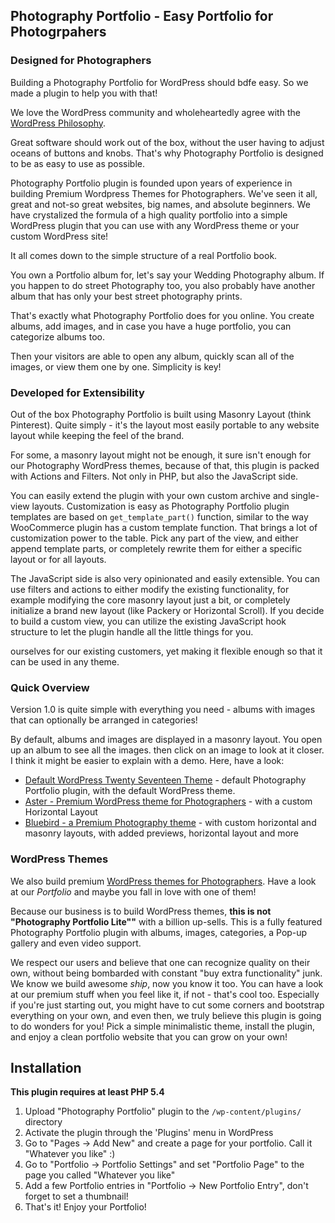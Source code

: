 ## Photography Portfolio - Easy Portfolio for Photogrpahers


### Designed for Photographers

Building a Photography Portfolio for WordPress should bdfe easy. So we made a plugin to help you with that!

We love the WordPress community and wholeheartedly agree with the [WordPress Philosophy](https://wordpress.org/about/philosophy/).

Great software should work out of the box, without the user having to adjust oceans of buttons and knobs.
That's why Photography Portfolio is designed to be as easy to use as possible.

Photography Portfolio plugin is founded upon years of experience in building Premium Wordpress Themes for Photographers. We've seen it all, great and not-so great websites, big names, and absolute beginners. We have crystalized the formula of a high quality portfolio into a simple WordPress plugin that you can use with any WordPress theme or your custom WordPress site!

It all comes down to the simple structure of a real Portfolio book.

You own a Portfolio album for, let's say your Wedding Photography album. If you happen to do street Photography too, you also probably have another album that has only your best street photography prints.

That's exactly what Photography Portfolio does for you online. You create albums, add images, and in case you have a huge portfolio, you can categorize albums too.

Then your visitors are able to open any album, quickly scan all of the images, or view them one by one. Simplicity is key!


### Developed for Extensibility

Out of the box Photography Portfolio is built using Masonry Layout (think Pinterest). Quite simply - it's the layout most easily portable to any website layout while keeping the feel of the brand.

For some, a masonry layout might not be enough, it sure isn't enough for our Photography WordPress themes, because of that, this plugin is packed with Actions and Filters. Not only in PHP, but also the JavaScript side.

You can easily extend the plugin with your own custom archive and single-view layouts. Customization is easy as Photography Portfolio plugin templates are based on `get_template_part()` function, similar to the way WooCommerce plugin has a custom template function. That brings a lot of customization power to the table. Pick any part of the view, and either append template parts, or completely rewrite them for either a specific layout or for all layouts.

The JavaScript side is also very opinionated and easily extensible. You can use filters and actions to either modify the existing functionality, for example modifying the core masonry layout just a bit, or completely initialize a brand new layout (like Packery or Horizontal Scroll). If you decide to build a custom view, you can utilize the existing JavaScript hook structure to let the plugin handle all the little things for you.

ourselves for our existing customers, yet making it flexible enough so that it can be used in any theme.


### Quick Overview
Version 1.0 is quite simple with everything you need - albums with images that can optionally be arranged in categories!

By default, albums and images are displayed in a masonry  layout. You open up an album to see all the images. then click on an image to look at it closer. I think it might be easier to explain with a demo. Here, have a look:

* [Default WordPress Twenty Seventeen Theme](http://default.portfolio.bycolormelon.com/) - default Photography Portfolio plugin, with the default WordPress theme.
* [Aster - Premium WordPress theme for Photographers](http://aster.bycolormelon.com/) - with a custom Horizontal Layout
* [Bluebird - a Premium Photography theme](http://aster.bycolormelon.com/) - with custom horizontal and masonry layouts, with added previews, horizontal layout and more




### WordPress Themes
We also build premium [WordPress themes for Photographers](https://colormelon.com). Have a look at our *Portfolio* and maybe you fall in love with one of them!

Because our business is to build WordPress themes, **this is not "Photography Portfolio Lite""** with a billion up-sells. This is a fully featured Photography Portfolio plugin with albums, images, categories, a Pop-up gallery and even video support.

We respect our users and believe that one can recognize quality on their own, without being bombarded with constant "buy extra functionality" junk. We know we build awesome *ship*, now you know it too. You can have a look at our premium stuff when you feel like it, if not - that's cool too. Especially if you're just starting out, you might have to cut some corners and bootstrap everything on your own, and even then, we truly believe this plugin is going to do wonders for you! Pick a simple minimalistic theme, install the plugin, and enjoy a clean portfolio website that you can grow on your own!




## Installation

**This plugin requires at least PHP 5.4**

1. Upload "Photography Portfolio" plugin to the `/wp-content/plugins/` directory
2. Activate the plugin through the 'Plugins' menu in WordPress
3. Go to "Pages -> Add New" and create a page for your portfolio. Call it "Whatever you like" :)
4. Go to "Portfolio -> Portfolio Settings" and set "Portfolio Page" to the page you called "Whatever you like"
5. Add a few Portfolio entries in "Portfolio -> New Portfolio Entry", don't forget to set a thumbnail!
6. That's it! Enjoy your Portfolio!

